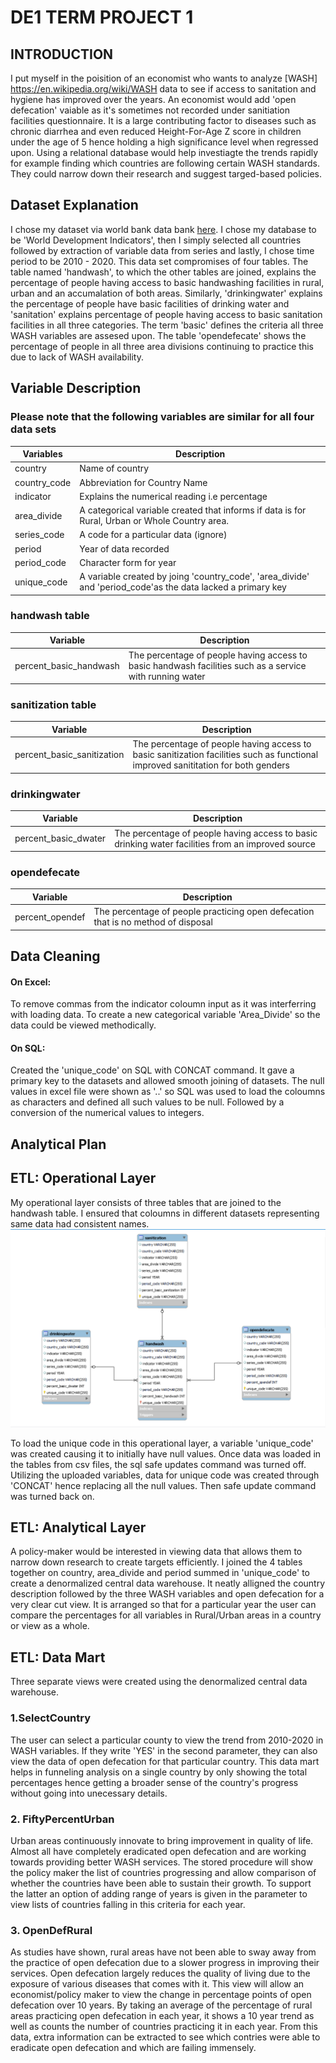 # DE1 TERM PROJECT 1

## INTRODUCTION

 I put myself in the poisition of an economist who wants to analyze [WASH] https://en.wikipedia.org/wiki/WASH data to see if access to sanitation and hygiene has improved over the years. An economist would add 'open defecation' vaiable as it's sometimes not recorded under sanitiation facilities questionnaire. It is a large contributing factor to diseases such as chronic diarrhea and even reduced Height-For-Age Z score in children under the age of 5 hence holding a high significance level when regressed upon. Using a relational database would help investiagte the trends rapidly for example finding which countries are following certain WASH standards. They could narrow down their research and suggest targed-based policies. 

## Dataset Explanation

I chose my dataset via world bank data bank [here](https://databank.worldbank.org/source/world-development-indicators#). I chose my database to be 'World Development Indicators', then I simply selected all countries followed by extraction of variable data from series and lastly, I chose time period to be 2010 - 2020. 
This data set compromises of four tables. The table named 'handwash', to which the other tables are joined, explains the percentage of people having access to basic handwashing facilities in rural, urban and an accumalation of both areas. Similarly, 'drinkingwater' explains the percentage of people have basic facilities of drinking water and 'sanitation' explains percentage of people having access to basic sanitation facilities in all three categories. The term 'basic' defines the criteria all three WASH variables are assesed upon. The table 'opendefecate' shows the percentage of people in all three area divisions continuing to practice this due to lack of WASH availability. 

## Variable Description

### Please note that the following variables are similar for all four data sets

Variables | Description
------------ | -------------
country | Name of country
country_code | Abbreviation for Country Name
indicator | Explains the numerical reading i.e percentage
area_divide | A categorical variable created that informs if data is for Rural, Urban or Whole Country area.
series_code | A code for a particular data (ignore)
period | Year of data recorded
period_code | Character form for year
unique_code | A variable created by joing 'country_code', 'area_divide' and 'period_code'as the data lacked a primary key

### handwash table

Variable| Description
------------ | -------------
percent_basic_handwash | The percentage of people having access to basic handwash facilities such as a service with running water

### sanitization table

Variable| Description
------------ | -------------
percent_basic_sanitization | The percentage of people having access to basic sanitization facilities such as functional improved sanititation for both genders

### drinkingwater

Variable| Description
------------ | -------------
percent_basic_dwater | The percentage of people having access to basic drinking water facilities from an improved source

### opendefecate

Variable| Description
------------ | -------------
percent_opendef | The percentage of people practicing open defecation that is no method of disposal

## Data Cleaning
#### On Excel: 
To remove commas from the indicator coloumn input as it was interferring with loading data. 
To create a new categorical variable 'Area_Divide' so the data could be viewed methodically. 

#### On SQL:
Created the 'unique_code' on SQL with CONCAT command. It gave a primary key to the datasets and allowed smooth joining of datasets.
The null values in excel file were shown as '..' so SQL was used to load the coloumns as characters and defined all such values to be null. Followed by a conversion of the numerical values to integers. 

## Analytical Plan


## ETL: Operational Layer
My operational layer consists of three tables that are joined to the handwash table. I ensured that coloumns in different datasets representing same data had consistent names. 
![EER](https://github.com/MahrukhKhan/DataEngineering1/blob/main/Term-Project-1/Operational_Layer_EER.png)

To load the unique code in this operational layer, a variable 'unique_code' was created causing it to initially have null values. Once data was loaded in the tables from csv files, the sql safe updates command was turned off. Utilizing the uploaded variables, data for unique code was created through 'CONCAT' hence replacing all the null values. Then safe update command was turned back on.  

## ETL: Analytical Layer

A policy-maker would be interested in viewing data that allows them to narrow down research to create targets efficiently. I joined the 4 tables together on country, area_divide and period summed in 'unique_code' to create a denormalized central data warehouse. It neatly alligned the country description followed by the three WASH variables and open defecation for a very clear cut view. It is arranged so that for a particular year the user can compare the percentages for all variables in Rural/Urban areas in a country or view as a whole.  

## ETL: Data Mart

Three separate views were created using the denormalized central data warehouse. 

### 1.SelectCountry

The user can select a particular county to view the trend from 2010-2020 in WASH variables. If they write 'YES' in the second parameter, they can also view the data of open defecation for that particular country. This data mart helps in funneling analysis on a single country by only showing the total percentages hence getting a broader sense of the country's progress without going into unecessary details. 

### 2. FiftyPercentUrban

Urban areas continuously innovate to bring improvement in quality of life. Almost all have completely eradicated open defecation and are working towards providing better WASH services. The stored procedure will show the policy maker the list of countries progressing and allow comparison of whether the countries have been able to sustain their growth. 
To support the latter an option of adding range of years is given in the parameter to view lists of countries falling in this criteria for each year. 

### 3. OpenDefRural

As studies have shown, rural areas have not been able to sway away from the practice of open defecation due to a slower progress in improving their services. Open defecation largely reduces the quality of living due to the exposure of various diseases that comes with it. 
This view will allow an economist/policy maker to view the change in percentage points of open defecation over 10 years. By taking an average of the percentage of rural areas practicing open defecation in each year, it shows a 10 year trend as well as counts the number of countries practicing it in each year. From this data, extra information can be extracted to see which contries were able to eradicate open defecation and which are failing immensely. 

